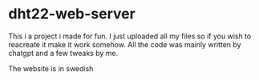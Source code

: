 # dht22-web-server
This i a project i made for fun.
I just uploaded all my files so if you wish to reacreate it make it work somehow.
All the code was mainly written by chatgpt and a few tweaks by me.

The website is in swedish
